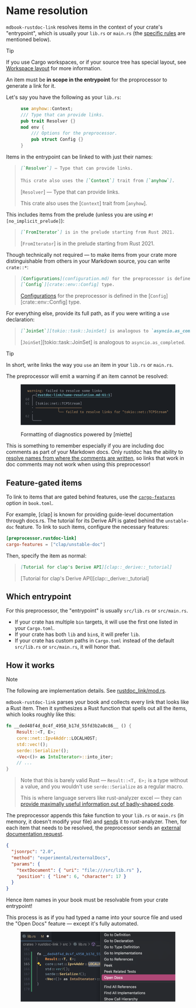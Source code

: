 # Name resolution

`mdbook-rustdoc-link` resolves items in the context of your crate's "entrypoint", which
is usually your `lib.rs` or `main.rs` (the [specific rules](#which-entrypoint) are
mentioned below).

> [!TIP]
>
> If you use Cargo workspaces, or if your source tree has special layout, see
> [Workspace layout](workspace-layout.md) for more information.

An item must be **in scope in the entrypoint** for the proprocessor to generate a link
for it.

Let's say you have the following as your `lib.rs`:

<figure>

```rs
use anyhow::Context;
/// Type that can provide links.
pub trait Resolver {}
mod env {
    /// Options for the preprocessor.
    pub struct Config {}
}
```

</figure>

Items in the entrypoint can be linked to with just their names:

> ```md
> [`Resolver`] — Type that can provide links.
>
> This crate also uses the [`Context`] trait from [`anyhow`].
> ```
>
> [`Resolver`] — Type that can provide links.
>
> This crate also uses the [`Context`] trait from [`anyhow`].

This includes items from the prelude (unless you are using `#![no_implicit_prelude]`):

> ```md
> [`FromIterator`] is in the prelude starting from Rust 2021.
> ```
>
> [`FromIterator`] is in the prelude starting from Rust 2021.

Though technically not required — to make items from your crate more distinguishable
from others in your Markdown source, you can write `crate::*`:

> ```md
> [Configurations](configuration.md) for the preprocessor is defined in the
> [`Config`][crate::env::Config] type.
> ```
>
> [Configurations](configuration.md) for the preprocessor is defined in the
> [`Config`][crate::env::Config] type.

For everything else, provide its full path, as if you were writing a `use` declaration:

> ```md
> [`JoinSet`][tokio::task::JoinSet] is analogous to `asyncio.as_completed`.
> ```
>
> [`JoinSet`][tokio::task::JoinSet] is analogous to `asyncio.as_completed`.

> [!TIP]
>
> In short, write links the way you `use` an item in your `lib.rs` or `main.rs`.

The preprocessor will emit a warning if an item cannot be resolved:

<figure>

![warning emitted when an item cannot be resolved](media/error-reporting.png)

<figcaption>

Formatting of diagnostics powered by [miette]

</figcaption>

</figure>

This is something to remember especially if you are including doc comments as part of
your Markdown docs. Only rustdoc has the ability to [resolve names from where the
comments are written][rustdoc-scoping], so links that work in doc comments may not work
when using this preprocessor!

## Feature-gated items

To link to items that are gated behind features, use the
[`cargo-features`](configuration.md#cargo-features) option in `book.toml`.

For example, [clap] is known for providing guide-level documentation through docs.rs.
The tutorial for its Derive API is gated behind the `unstable-doc` feature. To link to
such items, configure the necessary features:

```toml
[preprocessor.rustdoc-link]
cargo-features = ["clap/unstable-doc"]
```

Then, specify the item as normal:

> ```md
> [Tutorial for clap's Derive API][clap::_derive::_tutorial]
> ```
>
> [Tutorial for clap's Derive API][clap::_derive::_tutorial]

## Which entrypoint

For this preprocessor, the "entrypoint" is usually `src/lib.rs` or `src/main.rs`.

- If your crate has multiple `bin` targets, it will use the first one listed in your
  `Cargo.toml`.
- If your crate has both `lib` and `bin`s, it will prefer `lib`.
- If your crate has custom paths in `Cargo.toml` instead of the default `src/lib.rs` or
  `src/main.rs`, it will honor that.

## How it works

> [!NOTE]
>
> The following are implementation details. See
> [rustdoc_link/mod.rs](/crates/mdbookkit/src/bin/rustdoc_link/mod.rs).

`mdbook-rustdoc-link` parses your book and collects every link that looks like a Rust
item. Then it synthesizes a Rust function that spells out all the items, which looks
roughly like this:

```rs
fn __ded48f4d_0c4f_4950_b17d_55fd3b2a0c86__ () {
    Result::<T, E>;
    core::net::Ipv4Addr::LOCALHOST;
    std::vec!();
    serde::Serialize!();
    <Vec<()> as IntoIterator>::into_iter;
    // ...
}
```

> Note that this is barely valid Rust — `Result::<T, E>;` is a type without a value, and
> you wouldn't use `serde::Serialize` as a regular macro.
>
> This is where language servers like rust-analyzer excel — they can [provide maximally
> useful information out of badly-shaped code][why-lsp].

The preprocessor appends this fake function to your `lib.rs` or `main.rs` (in memory, it
doesn't modify your file) and [sends][didOpen] it to rust-analyzer. Then, for each item
that needs to be resolved, the preprocessor sends an [external documentation
request][externalDocs].

```json
{
  "jsonrpc": "2.0",
  "method": "experimental/externalDocs",
  "params": {
    "textDocument": { "uri": "file:///src/lib.rs" },
    "position": { "line": 6, "character": 17 }
  }
}
```

Hence item names in your book must be resolvable from your crate entrypoint!

This process is as if you had typed a name into your source file and used the "Open
Docs" feature — except it's fully automated.

<figure id="media-open-docs">
  <img src="media/open-docs.png" alt="the Open Docs option in VS Code">
</figure>
<style>
  @media screen and (min-width: 768px) {
    #media-open-docs {
      height: 250px;
    }
  }
</style>

<!-- prettier-ignore-start -->

[didOpen]: https://microsoft.github.io/language-server-protocol/specifications/lsp/3.17/specification/#textDocument_didOpen
[externalDocs]: https://rust-analyzer.github.io/book/contributing/lsp-extensions.html#open-external-documentation
[rustdoc-scoping]: https://doc.rust-lang.org/rustdoc/write-documentation/linking-to-items-by-name.html#valid-links
[why-lsp]: https://matklad.github.io/2022/04/25/why-lsp.html#Alternative-Theory:~:text=a%20language%20server%20must%20analyze%20any%20invalid%20program%20as%20best%20as%20it%20can.%20Working%20with%20incomplete%20and%20invalid%20programs%20is%20the%20first%20complication%20of%20a%20language%20server%20in%20comparison%20to%20a%20compiler.

<!-- prettier-ignore-end -->
